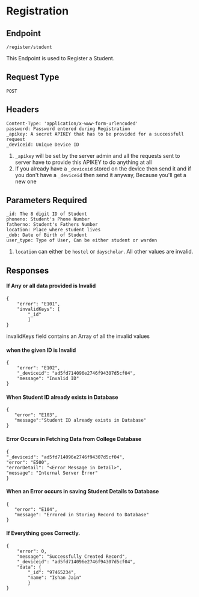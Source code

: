 # Registration

## Endpoint

    /register/student

This Endpoint is used to Register a Student.

## Request Type 

    POST
   
## Headers 

    Content-Type: 'application/x-www-form-urlencoded'
    password: Password entered during Registration
    _apikey: A secret APIKEY that has to be provided for a successfull request
    _deviceid: Unique Device ID

1. `_apikey` will be set by the server admin and all the requests sent to server have to provide this APIKEY to do anything at all
2. If you already have a `_deviceid` stored on the device then send it and if you don't have a `_deviceid` then send it anyway, Because you'll get a new one

## Parameters Required

    _id: The 8 digit ID of Student
    phoneno: Student's Phone Number
    fatherno: Student's Fathers Number
    location: Place where student lives
    _dob: Date of Birth of Student
    user_type: Type of User, Can be either student or warden
    
1. `location` can either be `hostel` or `dayscholar`. All other values are invalid.

## Responses

#### If Any or all data provided is Invalid

```
{
    "error": "E101",
    "invalidKeys": [
        "_id"
        ]
}
```
invalidKeys field contains an Array of all the invalid values

#### when the given ID is Invalid
```
{
    "error": "E102",
    "_deviceid": "ad5fd714096e2746f94307d5cf04", 
    "message": "Invalid ID"
}
```

#### When Student ID already exists in Database

```
{
   "error": "E103",
   "message":"Student ID already exists in Database"
}
```

#### Error Occurs in Fetching Data from College Database

```
{
"_deviceid": "ad5fd714096e2746f94307d5cf04",
"error": "E500",
"errorDetail": "<Error Message in Detail>",
"message": "Internal Server Error"
}
```

#### When an Error occurs in saving Student Details to Database

```
{
   "error": "E104",
   "message": "Errored in Storing Record to Database"
}
```

#### If Everything goes Correctly. 

```
{
    "error": 0,
    "message": "Successfully Created Record",
    "_deviceid": "ad5fd714096e2746f94307d5cf04",
    "data": {
        "_id": "97465234",
        "name": "Ishan Jain"
        }
}
```        
